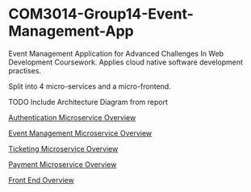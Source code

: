 # COM3014-Group14-Event-Management-App
Event Management Application for Advanced Challenges In Web Development Coursework. Applies cloud native software development practises.

Split into 4 micro-services and a micro-frontend.

TODO Include Architecture Diagram from report

 [Authentication Microservice Overview](./Auth-service/README.md)

 [Event Management Microservice Overview](./Event-Management-Service/README.md)

 [Ticketing Microservice Overview](./Ticketing-service/README.md)

 [Payment Microservice Overview](./Payment-service/README.md)

 [Front End Overview](./Interface-Service/README.md)
